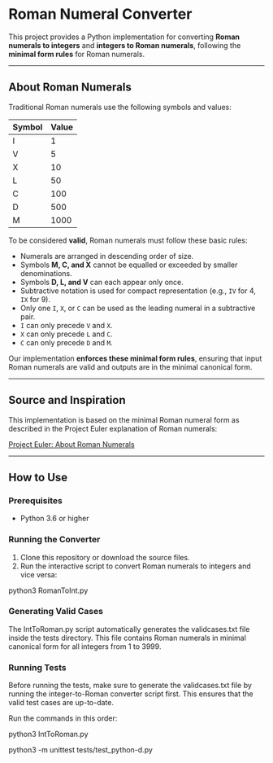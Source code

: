 # Roman Numeral Converter

This project provides a Python implementation for converting **Roman numerals to integers** and **integers to Roman numerals**, following the **minimal form rules** for Roman numerals.

---

## About Roman Numerals

Traditional Roman numerals use the following symbols and values:

| Symbol | Value |
|--------|-------|
| I      | 1     |
| V      | 5     |
| X      | 10    |
| L      | 50    |
| C      | 100   |
| D      | 500   |
| M      | 1000  |

To be considered **valid**, Roman numerals must follow these basic rules:

- Numerals are arranged in descending order of size.
- Symbols **M, C, and X** cannot be equalled or exceeded by smaller denominations.
- Symbols **D, L, and V** can each appear only once.
- Subtractive notation is used for compact representation (e.g., `IV` for 4, `IX` for 9).
- Only one `I`, `X`, or `C` can be used as the leading numeral in a subtractive pair.
- `I` can only precede `V` and `X`.
- `X` can only precede `L` and `C`.
- `C` can only precede `D` and `M`.

Our implementation **enforces these minimal form rules**, ensuring that input Roman numerals are valid and outputs are in the minimal canonical form.

---

## Source and Inspiration

This implementation is based on the minimal Roman numeral form as described in the Project Euler explanation of Roman numerals:

[Project Euler: About Roman Numerals](https://projecteuler.net/about=roman_numerals)

---

## How to Use

### Prerequisites

- Python 3.6 or higher

### Running the Converter

1. Clone this repository or download the source files.
2. Run the interactive script to convert Roman numerals to integers and vice versa:

python3 RomanToInt.py

### Generating Valid Cases

The IntToRoman.py script automatically generates the validcases.txt file inside the tests directory. This file contains Roman numerals in minimal canonical form for all integers from 1 to 3999.

### Running Tests

Before running the tests, make sure to generate the validcases.txt file by running the integer-to-Roman converter script first. This ensures that the valid test cases are up-to-date.

Run the commands in this order:

python3 IntToRoman.py

python3 -m unittest tests/test_python-d.py
